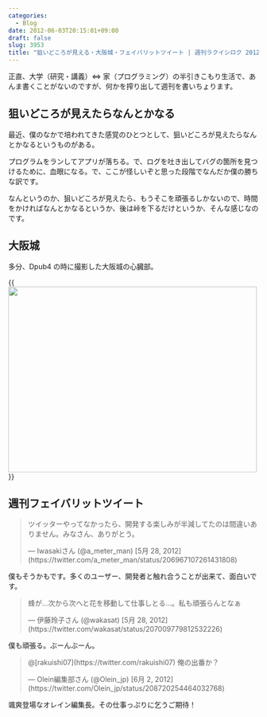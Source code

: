 ```yaml
---
categories:
  - Blog
date: 2012-06-03T20:15:01+09:00
draft: false
slug: 3953
title: "狙いどころが見える・大阪城・フェイバリットツイート | 週刊ラクイシロク 2012年第22週"
---
```


正直、大学（研究・講義）⇔ 家（プログラミング）の半引きこもり生活で、あんま書くことがないのですが、何かを搾り出して週刊を書いちょります。

## 狙いどころが見えたらなんとかなる

最近、僕のなかで培われてきた感覚のひとつとして、狙いどころが見えたらなんとかなるというものがある。

プログラムをランしてアプリが落ちる。で、ログを吐き出してバグの箇所を見つけるために、血眼になる。で、ここが怪しいぞと思った段階でなんだか僕の勝ちな訳です。

なんというのか、狙いどころが見えたら、もうそこを頑張るしかないので、時間をかければなんとかなるというか、後は峠を下るだけというか、そんな感じなのです。

## 大阪城

多分、Dpub4 の時に撮影した大阪城の心臓部。

{{<img alt="" src="/images/2012/06/3953_1.jpg" width="500" height="373">}}

## 週刊フェイバリットツイート

<blockquote class="twitter-tweet" lang="ja"><p>ツイッターやってなかったら、開発する楽しみが半減してたのは間違いありません。みなさん、ありがとう。</p>&mdash; Iwasakiさん (@a_meter_man) [5月 28, 2012](https://twitter.com/a_meter_man/status/206967107261431808)</blockquote>

僕もそうかもです。多くのユーザー、開発者と触れ合うことが出来て、面白いです。

<blockquote class="twitter-tweet" lang="ja"><p>蜂が…次から次へと花を移動して仕事しとる…。私も頑張らんとなぁ</p>&mdash; 伊藤玲子さん (@wakasat) [5月 28, 2012](https://twitter.com/wakasat/status/207009779812532226)</blockquote>

僕も頑張る。ぶーんぶーん。

<blockquote class="twitter-tweet" data-in-reply-to="208716463924711426" lang="ja"><p>@[rakuishi07](https://twitter.com/rakuishi07) 俺の出番か？</p>&mdash; Olein編集部さん (@Olein_jp) [6月 2, 2012](https://twitter.com/Olein_jp/status/208720254464032768)</blockquote>

颯爽登場なオレイン編集長。その仕事っぷりに乞うご期待！
